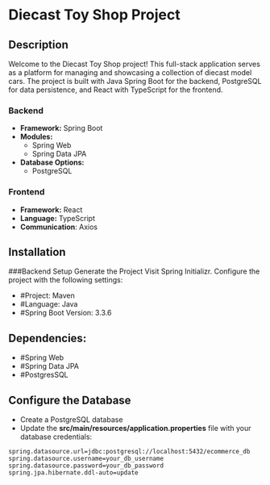 # Diecast Toy Shop Project

## Description
Welcome to the Diecast Toy Shop project! This full-stack application serves as a platform for managing and showcasing a collection of diecast model cars. The project is built with Java Spring Boot for the backend, PostgreSQL for data persistence, and React with TypeScript for the frontend.

### Backend 
- **Framework:** Spring Boot
- **Modules:** 
  - Spring Web
  - Spring Data JPA
- **Database Options:** 
  - PostgreSQL


### Frontend
- **Framework:** React
- **Language:** TypeScript
- **Communication**: Axios

## Installation
###Backend Setup
Generate the Project
Visit Spring Initializr.
Configure the project with the following settings:
- #Project: Maven
- #Language: Java
- #Spring Boot Version: 3.3.6
## Dependencies:
- #Spring Web
- #Spring Data JPA
- #PostgresSQL

## Configure the Database
- Create a PostgreSQL database 
- Update the **src/main/resources/application.properties** file with your database credentials: 
```
spring.datasource.url=jdbc:postgresql://localhost:5432/ecommerce_db
spring.datasource.username=your_db_username
spring.datasource.password=your_db_password
spring.jpa.hibernate.ddl-auto=update
```
